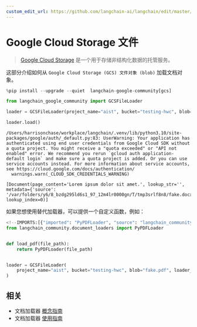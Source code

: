 ```yaml
---
custom_edit_url: https://github.com/langchain-ai/langchain/edit/master/docs/docs/integrations/document_loaders/google_cloud_storage_file.ipynb
---
```

# Google Cloud Storage 文件

>[Google Cloud Storage](https://en.wikipedia.org/wiki/Google_Cloud_Storage) 是一个用于存储非结构化数据的托管服务。

这部分介绍如何从 `Google Cloud Storage (GCS) 文件对象 (blob)` 加载文档对象。


```python
%pip install --upgrade --quiet  langchain-google-community[gcs]
```


```python
from langchain_google_community import GCSFileLoader
```


```python
loader = GCSFileLoader(project_name="aist", bucket="testing-hwc", blob="fake.docx")
```


```python
loader.load()
```
```output
/Users/harrisonchase/workplace/langchain/.venv/lib/python3.10/site-packages/google/auth/_default.py:83: UserWarning: Your application has authenticated using end user credentials from Google Cloud SDK without a quota project. You might receive a "quota exceeded" or "API not enabled" error. We recommend you rerun `gcloud auth application-default login` and make sure a quota project is added. Or you can use service accounts instead. For more information about service accounts, see https://cloud.google.com/docs/authentication/
  warnings.warn(_CLOUD_SDK_CREDENTIALS_WARNING)
```


```output
[Document(page_content='Lorem ipsum dolor sit amet.', lookup_str='', metadata={'source': '/var/folders/y6/8_bzdg295ld6s1_97_12m4lr0000gn/T/tmp3srlf8n8/fake.docx'}, lookup_index=0)]
```


如果您想使用替代加载器，可以提供一个自定义函数，例如：


```python
<!--IMPORTS:[{"imported": "PyPDFLoader", "source": "langchain_community.document_loaders", "docs": "https://python.langchain.com/api_reference/community/document_loaders/langchain_community.document_loaders.pdf.PyPDFLoader.html", "title": "Google Cloud Storage File"}]-->
from langchain_community.document_loaders import PyPDFLoader


def load_pdf(file_path):
    return PyPDFLoader(file_path)


loader = GCSFileLoader(
    project_name="aist", bucket="testing-hwc", blob="fake.pdf", loader_func=load_pdf
)
```


## 相关

- 文档加载器 [概念指南](/docs/concepts/#document-loaders)
- 文档加载器 [使用指南](/docs/how_to/#document-loaders)
